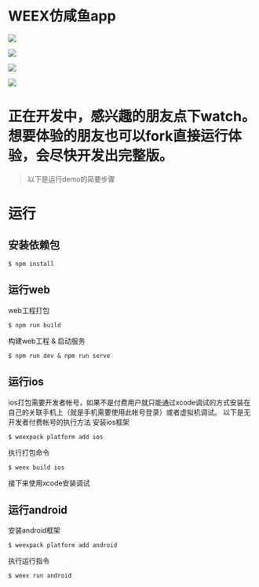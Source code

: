 # WEEX仿咸鱼app

![](https://github.com/Sukura7/vue-ali-xianyu/raw/master/demoimg/search.gif)

![](https://github.com/Sukura7/vue-ali-xianyu/raw/master/demoimg/fabu.gif)

![](https://github.com/Sukura7/vue-ali-xianyu/raw/master/demoimg/buy.gif)

![](https://github.com/Sukura7/vue-ali-xianyu/raw/master/demoimg/login.gif)

# 正在开发中，感兴趣的朋友点下watch。想要体验的朋友也可以fork直接运行体验，会尽快开发出完整版。

> 以下是运行demo的简要步骤


# 运行
## 安装依赖包

```
$ npm install
```

## 运行web

web工程打包
``` 
$ npm run build 
```
构建web工程 & 启动服务
```
$ npm run dev & npm run serve 
```

## 运行ios
ios打包需要开发者帐号，如果不是付费用户就只能通过xcode调试的方式安装在自己的关联手机上（就是手机需要使用此帐号登录）或者虚拟机调试。
以下是无开发者付费帐号的执行方法
安装ios框架
``` 
$ weexpack platform add ios
```
执行打包命令
```
$ weex build ios
```

接下来使用xcode安装调试

## 运行android
安装android框架
``` 
$ weexpack platform add android
```
执行运行指令
```
$ weex run android
```
